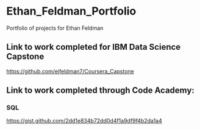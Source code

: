 # Ethan_Feldman_Portfolio
Portfolio of projects for Ethan Feldman

## Link to work completed for IBM Data Science Capstone
https://github.com/ejfeldman7/Coursera_Capstone

## Link to work completed through Code Academy:
### SQL
https://gist.github.com/2dd1e834b72dd0d4f1a9df9f4b2da1a4
